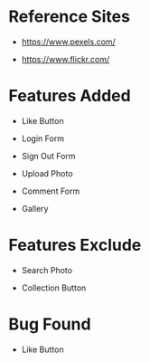 # Reference Sites

- https://www.pexels.com/ 

- https://www.flickr.com/


# Features Added

- Like Button

- Login Form

- Sign Out Form

- Upload Photo

- Comment Form

- Gallery


# Features Exclude

- Search Photo

- Collection Button

# Bug Found

- Like Button
